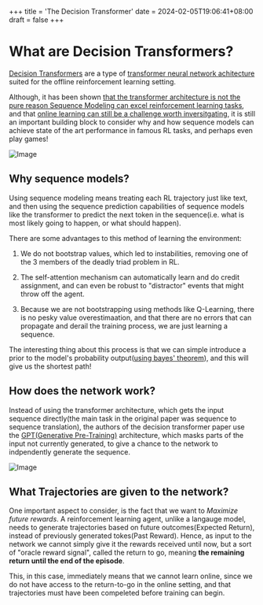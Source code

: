 +++
title = 'The Decision Transformer'
date = 2024-02-05T19:06:41+08:00
draft = false
+++



# What are Decision Transformers?
[Decision Transformers](https://arxiv.org/abs/2106.01345) are a type of [transformer neural network achitecture](https://jalammar.github.io/illustrated-transformer/) suited for the offline reinforcement learning setting.

Although, it has been shown [that the transformer architecture is not the pure reason Sequence Modeling can excel reinforcement learning tasks](https://arxiv.org/abs/2211.14655), and that [online learning can still be a challenge worth inversitgating](https://sled.eecs.umich.edu/media/eecs595_fa22/11_Nguyen_Glasscock.pdf), it is still an important building block to consider why and how sequence models can achieve state of the art performance in famous RL tasks, and perhaps even play games!

![Image](/img/mario.png)


## Why sequence models?
Using sequence modeling means treating each RL trajectory just like text, and then using the sequence prediction capabilities of sequence models like the transformer to predict the next token in the sequence(i.e. what is most likely going to happen, or what should happen).

There are some advantages to this method of learning the environment: 

1. We do not bootstrap values, which led to instabilities, removing one of the 3 members of the deadly triad problem in RL.

2. The self-attention mechanism can automatically learn and do credit assignment, and can even be robust to "distractor" events that might throw off the agent.

3. Because we are not bootstrapping using methods like Q-Learning, there is no pesky value overestimaation, and that there are no errors that can propagate and derail the training process, we are just learning a sequence.


The interesting thing about this process is that we can simple introduce a prior to the model's probability output([using bayes' theorem](https://www.statlect.com/glossary/prior-probability)), and this will give us the shortest path!


## How does the network work?
Instead of using the transformer architecture, which gets the input sequence directly(the main task in the original paper was sequence to sequence translation), the authors of the decision transformer paper use the [GPT(Generative Pre-Training)](https://paperswithcode.com/paper/improving-language-understanding-by) architecture, which masks parts of the input not currently generated, to give a chance to the network to indpendently generate the sequence.

![Image](/img/GPT.png)


## What Trajectories are given to the network?
One important aspect to consider, is the fact that we want to *Maximize future rewards*. A reinforcement learning agent, unlike a langauge model, needs to generate trajectories based on future outcomes(Expected Return), instead of previously generated tokes(Past Reward). Hence, as input to the network we cannot simply give it the rewards received until now, but a sort of "oracle reward signal", called the return to go, meaning **the remaining return until the end of the episode**.

This, in this case, immediately means that we cannot learn online, since we do not have access to the return-to-go in the online setting, and that trajectories must have been compeleted before training can begin.






